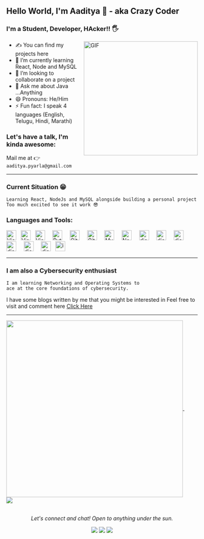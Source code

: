 




## Hello World, I'm Aaditya 👋 - aka **Crazy Coder**

### I'm a Student, Developer, HAcker!! 🖐️

<img src="https://pbs.twimg.com/media/GI9r7DwWsAAZF6C.jpg" align="right" alt="GIF" width="300" height="auto" />


- ✍ You can find my projects here
- 🌱 I’m currently learning React, Node and MySQL
- 👯 I’m looking to collaborate on a project 
- 💬 Ask me about Java ...Anything
- 😄 Pronouns: He/Him
- ⚡ Fun fact: I speak 4 languages (English, Telugu, Hindi, Marathi)
  

### Let's have a talk, I'm kinda awesome:
Mail me at 👉 `aaditya.pyarla@gmail.com`

---

### Current Situation 😁

```plaintext
Learning React, NodeJs and MySQL alongside building a personal project
Too much excited to see it work 😎
```

### Languages and Tools:
[<img href="#" alt="Visual Studio Code" width="26" src="https://img.icons8.com/?size=48&id=40670&format=png" />][youtube]
&nbsp;
[<img href="#" alt="Visual Studio Code" width="26" src="https://raw.githubusercontent.com/isocpp/logos/master/cpp_logo.png" />][youtube]
&nbsp;
[<img href="#" alt="Visual Studio Code" width="26" src="https://upload.wikimedia.org/wikipedia/commons/thumb/9/9a/Visual_Studio_Code_1.35_icon.svg/1024px-Visual_Studio_Code_1.35_icon.svg.png" />][youtube]
&nbsp;
&nbsp;
[<img href="#" alt="Python" width="26" src="https://files.realpython.com/media/python-logo.8eb72ea6927b.png" />][youtube]
&nbsp;
&nbsp;
[<img href="#" alt="Git" width="26" src="https://upload.wikimedia.org/wikipedia/commons/thumb/3/3f/Git_icon.svg/1200px-Git_icon.svg.png" />][youtube]
&nbsp;
&nbsp;
[<img href="#" alt="Github" width="26" src="https://upload.wikimedia.org/wikipedia/commons/thumb/9/91/Octicons-mark-github.svg/2048px-Octicons-mark-github.svg.png" />][youtube]
&nbsp;
&nbsp;
[<img href="#" alt="MySql" width="26" src="https://pngimg.com/uploads/mysql/mysql_PNG23.png" />][youtube]
&nbsp;
&nbsp;
[<img href="#" alt="Neovim" width="26" src="https://upload.wikimedia.org/wikipedia/commons/thumb/0/07/Neovim-mark-flat.svg/1200px-Neovim-mark-flat.svg.png" />][youtube]
&nbsp;
&nbsp;
[<img href="#" alt="django" width="26" src="https://www.kali.org/images/favicon-dark.png" />][youtube]
&nbsp;
&nbsp;
[<img href="#" alt="django" width="26" src="https://encrypted-tbn0.gstatic.com/images?q=tbn:ANd9GcR5_RuQtyX-zo9GoxrVJFcFZMU2nQvKrFMHhg&s" />][youtube]
&nbsp;
&nbsp;
[<img href="#" alt="django" width="26" src="https://e7.pngegg.com/pngimages/452/495/png-clipart-react-javascript-angularjs-ionic-github-text-logo-thumbnail.png" />][youtube]
&nbsp;
&nbsp;
[<img href="#" alt="django" width="26" src="https://nodejs.org/static/logos/nodejsHex.svg" />][youtube]
&nbsp;
&nbsp;
[<img href="#" alt="django" width="26" src="https://expressjs.com/images/favicon.png" />][youtube]
&nbsp;
&nbsp;
[<img href="#" alt="django" width="26" src="https://www.typescriptlang.org/favicon-32x32.png?v=8944a05a8b601855de116c8a56d3b3ae" />][youtube]
&nbsp;
[<img width="26" alt="image" src="https://github.com/user-attachments/assets/4bd8af7e-a702-46a4-b9b6-e85f92a174b0" />][youtube]

---

### I am also a Cybersecurity enthusiast

```plaintext
I am learning Networking and Operating Systems to
ace at the core foundations of cybersecurity.
```
<p>I have some blogs written by me that you might be interested in
Feel free to visit and comment here <a href="https://sundaystack.odoo.com/">Click Here</a></p>


---

<a href="#" align="right">
  <img href="#" width="465" align="center" src="https://github-readme-stats.vercel.app/api?username=aadityapyarla1983024&show_icons=true&icon_color=79ff97&bg_color=30,e96443,904e95&title_color=fff&text_color=fff&include_all_commits=true" />
</a>
&nbsp;
&nbsp;
&nbsp;
&nbsp;




<a href="#">
  <img href="#" align="center" src="https://github-readme-stats.vercel.app/api/top-langs/?username=aadityapyarla1983024&langs_count=8&layout=compact&icon_color=79ff97&bg_color=30,30b7af,2841b7&title_color=fff&text_color=fff" />
</a>

<br/>
<br/>

<p align="center">
  <i>Let's connect and chat! Open to anything under the sun.</i>

  <p align="center">
    <a href="https://x.com/aaditya_003" alt="Let's connect on Twitter"><img href="#" src="https://raw.githubusercontent.com/jayehernandez/jayehernandez/3f5402efef9a0ae89211a6e04609558e862ca616/readme/twitter-fill.svg"></a>
    <a href="mailto:aaditya.pyarla@gmail.com" alt="Contact me via email"><img href="#" src="https://raw.githubusercontent.com/jayehernandez/jayehernandez/3f5402efef9a0ae89211a6e04609558e862ca616/readme/mail-fill.svg"></a>
    <a href="https://www.linkedin.com/in/aaditya-pyarla/" alt="Let's connect on Linkedin"><img href="#" src="https://raw.githubusercontent.com/jayehernandez/jayehernandez/3f5402efef9a0ae89211a6e04609558e862ca616/readme/linkedin-fill.svg"></a>
  </p>
</p>




[youtube]: https://github.com/Aadityapyarla

